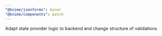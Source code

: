 ```yaml
---
"@knime/jsonforms": minor
"@knime/components": patch
---
```


Adapt state provider logic to backend and change structure of validations

